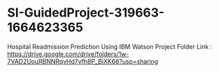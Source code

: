 # SI-GuidedProject-319663-1664623365
Hospital Readmission Prediction Using IBM Watson
Project Folder Link : https://drive.google.com/drive/folders/1w-7VAD2UouRBNNRqvHd7yfh8P_BiXK66?usp=sharing
